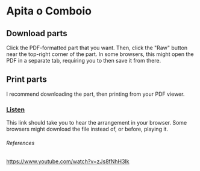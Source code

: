 # Apita o Comboio

## Download parts
Click the PDF-formatted part that you want. Then, click the "Raw" button near the top-right corner of the part. In some browsers, this might open the PDF in a separate tab, requiring you to then save it from there.

## Print parts
I recommend downloading the part, then printing from your PDF viewer.

### [Listen](https://cdn.rawgit.com/Joao-S-Martins/scores/master/tunas/Apita%20o%20Comboio/Apita%20o%20Comboio.mp3)
This link should take you to hear the arrangement in your browser. Some browsers might download the file instead of, or before, playing it.

###### References
https://www.youtube.com/watch?v=zJs8fNhH3Ik

